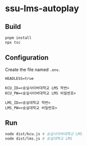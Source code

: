 # ssu-lms-autoplay

## Build
```bash
pnpm install
npx tsc
```

## Configuration
Create the file named `.env`.
```text
HEADLESS=true

KCU_ID=<숭실사이버대학교 LMS 학번>
KCU_PW=<숭실사이버대학교 LMS 비밀번호>

LMS_ID=<숭실대학교 학번>
LMS_PW=<숭실대학교 비밀번호>
```

## Run
```bash
node dist/kcu.js # 숭실사이버대학교 LMS
node dist/lms.js # 숭실대학교 LMS
```
